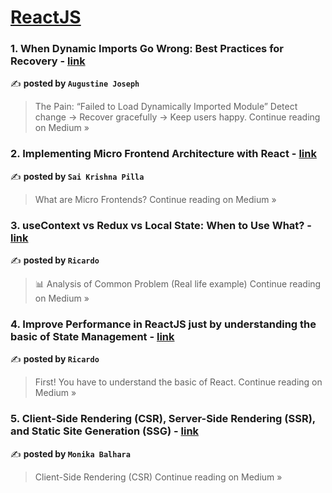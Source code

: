 
<h1><a href=https://medium.com/tag/reactjs/recommended target="_blank" rel="noopener noreferrer">ReactJS</a></h1>
<h3>1. When Dynamic Imports Go Wrong: Best Practices for Recovery - <a href="https://augustinejoseph.medium.com/when-dynamic-imports-go-wrong-best-practices-for-recovery-a6990acead99?source=rss------reactjs-5" target="_blank" rel="noopener noreferrer">link</a></h3>

✍️ **posted by `Augustine Joseph`**

<blockquote>The Pain: “Failed to Load Dynamically Imported Module”
Detect change → Recover gracefully → Keep users happy.
Continue reading on Medium »</blockquote>

<h3>2. Implementing Micro Frontend Architecture with React - <a href="https://medium.com/@krishna2348p/implementing-micro-frontend-architecture-with-react-ecf499371697?source=rss------reactjs-5" target="_blank" rel="noopener noreferrer">link</a></h3>

✍️ **posted by `Sai Krishna Pilla`**

<blockquote>What are Micro Frontends?
Continue reading on Medium »</blockquote>

<h3>3. useContext vs Redux vs Local State: When to Use What? - <a href="https://medium.com/@ricardotan/usecontext-vs-redux-vs-local-state-when-to-use-what-08dbbc16ab2d?source=rss------reactjs-5" target="_blank" rel="noopener noreferrer">link</a></h3>

✍️ **posted by `Ricardo`**

<blockquote>📊 Analysis of Common Problem (Real life example)
Continue reading on Medium »</blockquote>

<h3>4. Improve Performance in ReactJS just by understanding the basic of State Management - <a href="https://medium.com/@ricardotan/how-to-improve-performance-in-reactjs-de2a324f17c7?source=rss------reactjs-5" target="_blank" rel="noopener noreferrer">link</a></h3>

✍️ **posted by `Ricardo`**

<blockquote>First! You have to understand the basic of React.
Continue reading on Medium »</blockquote>

<h3>5. Client-Side Rendering (CSR), Server-Side Rendering (SSR), and Static Site Generation (SSG) - <a href="https://medium.com/@balhara7876/client-side-rendering-csr-server-side-rendering-ssr-and-static-site-generation-ssg-840ef6562da8?source=rss------reactjs-5" target="_blank" rel="noopener noreferrer">link</a></h3>

✍️ **posted by `Monika Balhara`**

<blockquote>Client-Side Rendering (CSR)
Continue reading on Medium »</blockquote>

